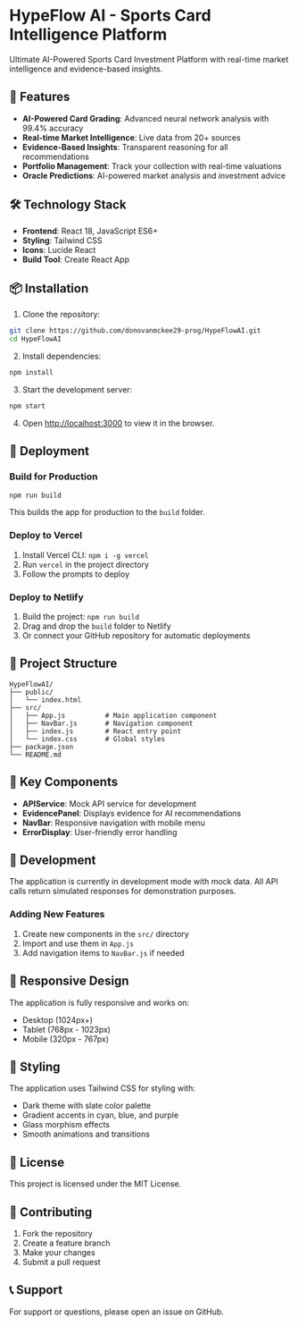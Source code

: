 # HypeFlow AI - Sports Card Intelligence Platform

Ultimate AI-Powered Sports Card Investment Platform with real-time market intelligence and evidence-based insights.

## 🚀 Features

- **AI-Powered Card Grading**: Advanced neural network analysis with 99.4% accuracy
- **Real-time Market Intelligence**: Live data from 20+ sources
- **Evidence-Based Insights**: Transparent reasoning for all recommendations
- **Portfolio Management**: Track your collection with real-time valuations
- **Oracle Predictions**: AI-powered market analysis and investment advice

## 🛠️ Technology Stack

- **Frontend**: React 18, JavaScript ES6+
- **Styling**: Tailwind CSS
- **Icons**: Lucide React
- **Build Tool**: Create React App

## 📦 Installation

1. Clone the repository:
```bash
git clone https://github.com/donovanmckee29-prog/HypeFlowAI.git
cd HypeFlowAI
```

2. Install dependencies:
```bash
npm install
```

3. Start the development server:
```bash
npm start
```

4. Open [http://localhost:3000](http://localhost:3000) to view it in the browser.

## 🚀 Deployment

### Build for Production
```bash
npm run build
```

This builds the app for production to the `build` folder.

### Deploy to Vercel
1. Install Vercel CLI: `npm i -g vercel`
2. Run `vercel` in the project directory
3. Follow the prompts to deploy

### Deploy to Netlify
1. Build the project: `npm run build`
2. Drag and drop the `build` folder to Netlify
3. Or connect your GitHub repository for automatic deployments

## 📁 Project Structure

```
HypeFlowAI/
├── public/
│   └── index.html
├── src/
│   ├── App.js          # Main application component
│   ├── NavBar.js       # Navigation component
│   ├── index.js        # React entry point
│   └── index.css       # Global styles
├── package.json
└── README.md
```

## 🎯 Key Components

- **APIService**: Mock API service for development
- **EvidencePanel**: Displays evidence for AI recommendations
- **NavBar**: Responsive navigation with mobile menu
- **ErrorDisplay**: User-friendly error handling

## 🔧 Development

The application is currently in development mode with mock data. All API calls return simulated responses for demonstration purposes.

### Adding New Features

1. Create new components in the `src/` directory
2. Import and use them in `App.js`
3. Add navigation items to `NavBar.js` if needed

## 📱 Responsive Design

The application is fully responsive and works on:
- Desktop (1024px+)
- Tablet (768px - 1023px)
- Mobile (320px - 767px)

## 🎨 Styling

The application uses Tailwind CSS for styling with:
- Dark theme with slate color palette
- Gradient accents in cyan, blue, and purple
- Glass morphism effects
- Smooth animations and transitions

## 📄 License

This project is licensed under the MIT License.

## 🤝 Contributing

1. Fork the repository
2. Create a feature branch
3. Make your changes
4. Submit a pull request

## 📞 Support

For support or questions, please open an issue on GitHub.
